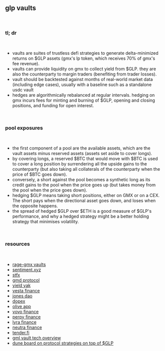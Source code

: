 ## glp vaults

<br>

### tl; dr

<br>

* vaults are suites of trustless defi strategies to generate delta-minimized returns on $GLP assets (gmx's lp token, which receives 70% of gmx's fee revenue). 
* vaults can provide liquidity on gmx to collect yield from $GLP. they are also the counterparty to margin traders (benefiting from trader losses). 
* vault should be backtested against months of real-world market data (including edge cases), usually with a baseline such as a standalone usdc vault
* hedges are algorithmically rebalanced at regular intervals. hedging on gmx incurs fees for minting and burning of $GLP, opening and closing positions, and funding for open interest.

<br>

### pool exposures

<br>

* the first component of a pool are the available assets, which are the vault assets minus reserved assets (assets set aside to cover longs).
* by covering longs, a reserved $BTC that would move with $BTC is used to cover a long position by surrendering all the upside gains to the counterparty (but also taking all collaterals of the counterparty when the price of $BTC goes down).
* conversely, a short against the pool becomes a synthetic long as its credit gains to the pool when the price goes up (but takes money from the pool when the price goes down).
* hedging $GLP means taking short positions, either on GMX or on a CEX. The short pays when the directional asset goes down, and loses when the opposite happens.
* the spread of hedged $GLP over $ETH is a good measure of $GLP's performance, and why a hedged strategy might be a better holding strategy that minimises volatility.

<br>

### resources

<br>

* [rage-gmx vaults](https://mirror.xyz/0x507c7777837B85EDe1e67f5A4554dDD7e58b1F87/KztyQ37Nfq7QT1BWrLz30jfqdtV23TtilJK1cbyXpxk0)
* [sentiment.xyz](https://www.sentiment.xyz/)
* [stfx](https://twitter.com/STFX_IO)
* [gmd protocol](https://twitter.com/GMDprotocol)
* [yield yak](https://twitter.com/yieldyak_)
* [vesta finance](https://twitter.com/vestafinance)
* [jones dao](https://twitter.com/DAOJonesOptions)
* [dopex](https://twitter.com/dopex_io)
* [olive app](https://oliveapp.finance/trade/options/zero-capital-risk/glp-glp?chainID=42161)
* [vovo finance](https://twitter.com/VovoFinance)
* [perpy finance](https://twitter.com/PerpyFinance)
* [lyra finance](https://twitter.com/lyrafinance)
* [neutra finance](https://twitter.com/Neutrafinance)
* [tender.fi](https://twitter.com/tender_fi)
* [gml vault tech overview](https://gmx-io.notion.site/gmx-io/GMX-Technical-Overview-47fc5ed832e243afb9e97e8a4a036353)
* [dune board on protocol strategies on top of $GLP](https://dune.com/dbustos20/protocol-strategies-on-top-of-glp)
